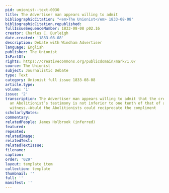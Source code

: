 ```yaml
---
pid: unionist--text-0030
title: The Advertiser man appears willing to admit
bibliographicCitation: "<em>The Unionist</em> 1833-08-08"
bibliographicCitation.republished: 
fullIssueSequenceNumber: 1833-08-08 p02.16
creator: Charles C. Burleigh
date.created: '1833-08-08'
description: Debate with Windham Advertiser
language: English
publisher: The Unionist
IsPartOf: 
rights: https://creativecommons.org/publicdomain/mark/1.0/
source: The Unionist
subject: Journalistic Debate
type: Text
category: Unionist full issue 1833-08-08
article.type: 
volume: '1'
issue: '2'
transcription: The Advertiser man appears willing to admit that the credibility of
  an Abolitionist’s testimony is not inferior to one tenth of that of an ordinary
  witness.—Would the Abolitionists could reciprocate the compliment
scholarlyNotes: 
commentary: 
relatedPeople: James Holbrook (inferred)
featured: 
repeated: 
relatedImage: 
relatedText: 
relatedTextIssue: 
filename: 
caption: 
order: '029'
layout: template_item
collection: template
thumbnail: ''
full: ''
manifest: ''
---
```

